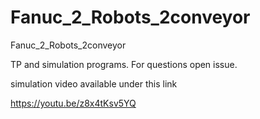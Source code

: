 # Fanuc_2_Robots_2conveyor
Fanuc_2_Robots_2conveyor


TP and simulation programs. 
For questions open issue. 

simulation video available under this link 

https://youtu.be/z8x4tKsv5YQ
